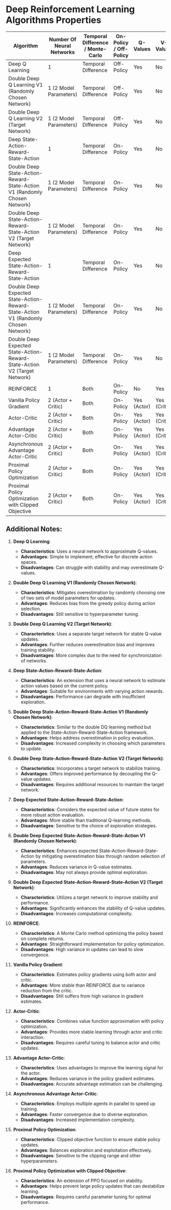 # Deep Reinforcement Learning Algorithms Properties

| Algorithm                                                                          | Number Of Neural Networks | Temporal Difference / Monte-Carlo | On-Policy / Off-Policy | Q-Values     | V-Values     | Policy-Gradient | Discrete Action Space | Continuous Action Space |
|------------------------------------------------------------------------------------|---------------------------|-----------------------------------|------------------------|--------------|--------------|-----------------|-----------------------|-------------------------|
| Deep Q Learning                                                                    | 1                         | Temporal Difference               | Off-Policy             | Yes          | No           | No              | Yes                   | No                      |
| Double Deep Q Learning V1 (Randomly Chosen Network)                                | 1 (2 Model Parameters)    | Temporal Difference               | Off-Policy             | Yes          | No           | No              | Yes                   | No                      |
| Double Deep Q Learning V2 (Target Network)                                         | 1 (2 Model Parameters)    | Temporal Difference               | Off-Policy             | Yes          | No           | No              | Yes                   | No                      |
| Deep State-Action-Reward-State-Action                                              | 1                         | Temporal Difference               | On-Policy              | Yes          | No           | No              | Yes                   | No                      |
| Double Deep State-Action-Reward-State-Action V1 (Randomly Chosen Network)          | 1 (2 Model Parameters)    | Temporal Difference               | On-Policy              | Yes          | No           | No              | Yes                   | No                      |
| Double Deep State-Action-Reward-State-Action V2 (Target Network)                   | 1 (2 Model Parameters)    | Temporal Difference               | On-Policy              | Yes          | No           | No              | Yes                   | No                      |
| Deep Expected State-Action-Reward-State-Action                                     | 1                         | Temporal Difference               | On-Policy              | Yes          | No           | No              | Yes                   | No                      |
| Double Deep Expected State-Action-Reward-State-Action V1 (Randomly Chosen Network) | 1 (2 Model Parameters)    | Temporal Difference               | On-Policy              | Yes          | No           | No              | Yes                   | No                      |
| Double Deep Expected State-Action-Reward-State-Action V2 (Target Network)          | 1 (2 Model Parameters)    | Temporal Difference               | On-Policy              | Yes          | No           | No              | Yes                   | No                      |
| REINFORCE                                                                          | 1                         | Both                              | On-Policy              | No           | Yes          | Yes             | Yes                   | Yes                     |
| Vanilla Policy Gradient                                                            | 2 (Actor + Critic)        | Both                              | On-Policy              | Yes (Actor)  | Yes (Critic) | Yes             | Yes                   | Yes                     |
| Actor-Critic                                                                       | 2 (Actor + Critic)        | Both                              | On-Policy              | Yes (Actor)  | Yes (Critic) | Yes             | Yes                   | Yes                     |
| Advantage Actor-Critic                                                             | 2 (Actor + Critic)        | Both                              | On-Policy              | Yes (Actor)  | Yes (Critic) | Yes             | Yes                   | Yes                     |
| Asynchronous Advantage Actor-Critic                                                | 2 (Actor + Critic)        | Both                              | On-Policy              | Yes (Actor)  | Yes (Critic) | Yes             | Yes                   | Yes                     |
| Proximal Policy Optimization                                                       | 2 (Actor + Critic)        | Both                              | On-Policy              | Yes (Actor)  | Yes (Critic) | Yes             | Yes                   | Yes                     |
| Proximal Policy Optimization with Clipped Objective                                | 2 (Actor + Critic)        | Both                              | On-Policy              | Yes (Actor)  | Yes (Critic) | Yes             | Yes                   | Yes                     |

## Additional Notes:
1. **Deep Q Learning**:
   - **Characteristics**: Uses a neural network to approximate Q-values.
   - **Advantages**: Simple to implement; effective for discrete action spaces.
   - **Disadvantages**: Can struggle with stability and may overestimate Q-values.

2. **Double Deep Q Learning V1 (Randomly Chosen Network)**:
   - **Characteristics**: Mitigates overestimation by randomly choosing one of two sets of model parameters for updates.
   - **Advantages**: Reduces bias from the greedy policy during action selection.
   - **Disadvantages**: Still sensitive to hyperparameter tuning.

3. **Double Deep Q Learning V2 (Target Network)**:
   - **Characteristics**: Uses a separate target network for stable Q-value updates.
   - **Advantages**: Further reduces overestimation bias and improves training stability.
   - **Disadvantages**: More complex due to the need for synchronization of networks.

4. **Deep State-Action-Reward-State-Action**:
   - **Characteristics**: An extension that uses a neural network to estimate action values based on the current policy.
   - **Advantages**: Suitable for environments with varying action rewards.
   - **Disadvantages**: Performance can degrade with insufficient exploration.

5. **Double Deep State-Action-Reward-State-Action V1 (Randomly Chosen Network)**:
   - **Characteristics**: Similar to the double DQ learning method but applied to the State-Action-Reward-State-Action framework.
   - **Advantages**: Helps address overestimation in policy evaluation.
   - **Disadvantages**: Increased complexity in choosing which parameters to update.

6. **Double Deep State-Action-Reward-State-Action V2 (Target Network)**:
   - **Characteristics**: Incorporates a target network to stabilize training.
   - **Advantages**: Offers improved performance by decoupling the Q-value updates.
   - **Disadvantages**: Requires additional resources to maintain the target network.

7. **Deep Expected State-Action-Reward-State-Action**:
   - **Characteristics**: Considers the expected value of future states for more robust action evaluation.
   - **Advantages**: More stable than traditional Q-learning methods.
   - **Disadvantages**: Sensitive to the choice of exploration strategies.

8. **Double Deep Expected State-Action-Reward-State-Action V1 (Randomly Chosen Network)**:
   - **Characteristics**: Enhances expected State-Action-Reward-State-Action by mitigating overestimation bias through random selection of parameters.
   - **Advantages**: Reduces variance in Q-value estimates.
   - **Disadvantages**: May not always provide optimal exploration.

9. **Double Deep Expected State-Action-Reward-State-Action V2 (Target Network)**:
   - **Characteristics**: Utilizes a target network to improve stability and performance.
   - **Advantages**: Significantly enhances the stability of Q-value updates.
   - **Disadvantages**: Increases computational complexity.

10. **REINFORCE**:
    - **Characteristics**: A Monte Carlo method optimizing the policy based on complete returns.
    - **Advantages**: Straightforward implementation for policy optimization.
    - **Disadvantages**: High variance in updates can lead to slow convergence.

11. **Vanilla Policy Gradient**:
    - **Characteristics**: Estimates policy gradients using both actor and critic.
    - **Advantages**: More stable than REINFORCE due to variance reduction from the critic.
    - **Disadvantages**: Still suffers from high variance in gradient estimates.

12. **Actor-Critic**:
    - **Characteristics**: Combines value function approximation with policy optimization.
    - **Advantages**: Provides more stable learning through actor and critic interaction.
    - **Disadvantages**: Requires careful tuning to balance actor and critic updates.

13. **Advantage Actor-Critic**:
    - **Characteristics**: Uses advantages to improve the learning signal for the actor.
    - **Advantages**: Reduces variance in the policy gradient estimates.
    - **Disadvantages**: Accurate advantage estimation can be challenging.

14. **Asynchronous Advantage Actor-Critic**:
    - **Characteristics**: Employs multiple agents in parallel to speed up training.
    - **Advantages**: Faster convergence due to diverse exploration.
    - **Disadvantages**: Increased implementation complexity.

15. **Proximal Policy Optimization**:
    - **Characteristics**: Clipped objective function to ensure stable policy updates.
    - **Advantages**: Balances exploration and exploitation effectively.
    - **Disadvantages**: Sensitive to the clipping range and other hyperparameters.

16. **Proximal Policy Optimization with Clipped Objective**:
    - **Characteristics**: An extension of PPO focused on stability.
    - **Advantages**: Helps prevent large policy updates that can destabilize learning.
    - **Disadvantages**: Requires careful parameter tuning for optimal performance.

